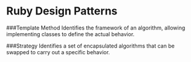 # Ruby Design Patterns


###Template Method
Identifies the framework of an algorithm, allowing implementing classes to define the actual behavior.

###Strategy
Identifies a set of encapsulated algorithms that can be swapped to carry out a specific behavior.
